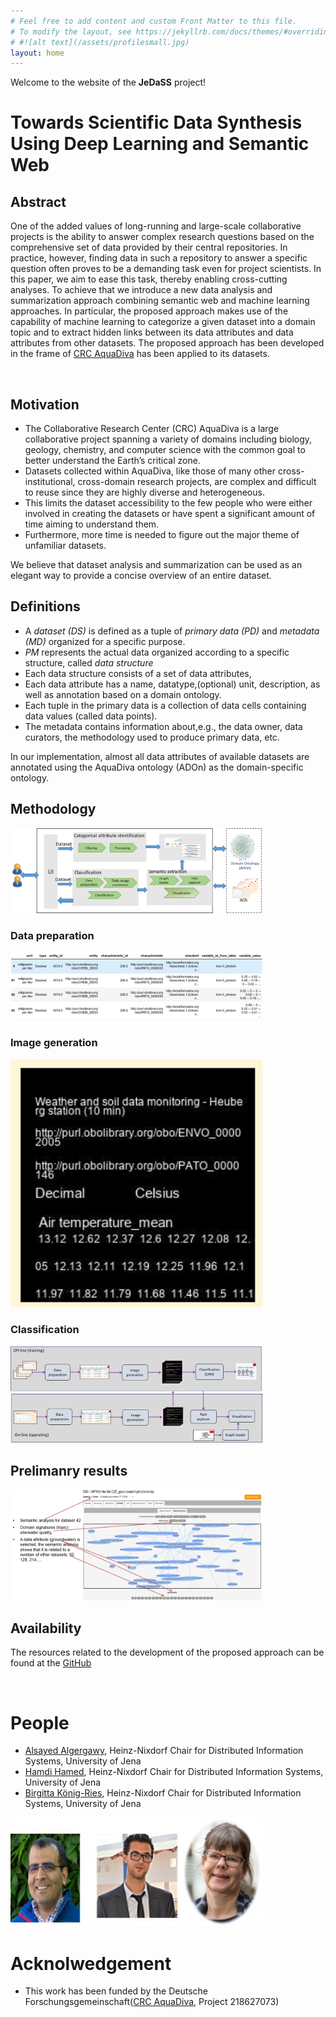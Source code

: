 ```yaml
---
# Feel free to add content and custom Front Matter to this file.
# To modify the layout, see https://jekyllrb.com/docs/themes/#overriding-theme-defaults
# #![alt text](/assets/profilesmall.jpg)  
layout: home
---
```



Welcome to the website of the **JeDaSS** project! 

# Towards Scientific Data Synthesis Using Deep Learning and Semantic Web

## Abstract
One of the added values of long-running and large-scale collaborative projects is the ability to answer complex research questions based on the comprehensive set of data provided by their central repositories. In practice, however, finding data in such a repository to answer a specific question often proves to be a demanding task even for project scientists. In this paper, we aim to ease this task, thereby enabling cross-cutting analyses. To achieve that we introduce a new data analysis and summarization approach combining semantic web and machine learning approaches. In particular, the proposed approach makes use of the capability of machine learning to categorize a given dataset into a domain topic and to extract hidden links between its data attributes and data attributes from other datasets. The proposed approach has been developed in the frame of [CRC AquaDiva](http://www.aquadiva.uni-jena.de/) has been applied to its datasets.

<br/>

##  Motivation

 * The Collaborative Research Center (CRC) AquaDiva is a large collaborative project spanning a variety of domains including biology, geology, chemistry, and computer science with the common goal to better understand the Earth’s critical zone. 
 *  Datasets collected within AquaDiva, like those of many other cross-institutional, cross-domain research projects, are complex and difficult to reuse since they are highly diverse and heterogeneous.
 *  This limits the dataset accessibility to the few people who were either involved in creating the datasets or have spent a significant amount of time aiming to understand them.
 *  Furthermore, more time is needed to figure out the major theme of unfamiliar datasets.
 
We believe that dataset analysis and summarization can be used as an elegant way to provide a concise overview of an entire dataset.

## Definitions
* A *dataset (DS)* is defined as a tuple of *primary data (PD)* and *metadata (MD)* organized for a specific purpose.
* _PM_ represents the actual data organized according to a specific structure, called *data structure*
* Each data structure consists of a set of data attributes,
* Each data attribute has a name, datatype,(optional) unit, description, as well as annotation based on a domain ontology.
* Each tuple in the primary data is a collection of data cells containing data values (called data points).
* The metadata contains information about,e.g., the data owner, data curators, the methodology used to produce primary data, etc.

In our implementation, almost all data attributes of available datasets are annotated using the AquaDiva ontology (ADOn) as the domain-specific ontology.

## Methodology
  <img style="margin-left: auto; margin-right: auto; width: 80%" src="assets/JeDaSS.png">
  
 ### Data preparation
    
<img style="margin-left: auto; margin-right: auto; width: 80%" src="assets/prep1.png">
 
 ### Image generation
 
 <img style="margin-left: auto; margin-right: auto; width: 80%" src="assets/image.png">
 
 ### Classification
 
 <img style="margin-left: auto; margin-right: auto; width: 80%" src="assets/framework.png">
 
 <br/>
 
 ## Prelimanry results
  <img style="margin-left: auto; margin-right: auto; width: 80%" src="assets/result.png">
 
<br/>

## Availability
 The resources related to the development of the proposed approach can be found at the [GitHub](https://github.com/fusion-jena/JeDaSS)

<br/>

# People
* [Alsayed Algergawy](https://fusion.cs.uni-jena.de/fusion/members/alsayed-algergawy/), Heinz-Nixdorf  Chair for Distributed Information Systems, University of Jena
* [Hamdi Hamed](https://fusion.cs.uni-jena.de/fusion/members/hamdi-Hamed/), Heinz-Nixdorf  Chair for Distributed Information Systems, University of Jena
* [Birgitta König-Ries](https://fusion.cs.uni-jena.de/fusion/members/birgitta-konig-ries/), Heinz-Nixdorf  Chair for Distributed Information Systems, University of Jena

<img style="margin-left: auto; margin-right: auto; width: 80%" src="assets/theteam.jpg">
<br/>

# Acknolwedgement

* This work has been funded by the Deutsche Forschungsgemeinschaft([CRC AquaDiva](http://www.aquadiva.uni-jena.de/), Project 218627073)



<!--
### News
**23 Sep 2020**:
-->
<!-- This is a comment in markdown -->
